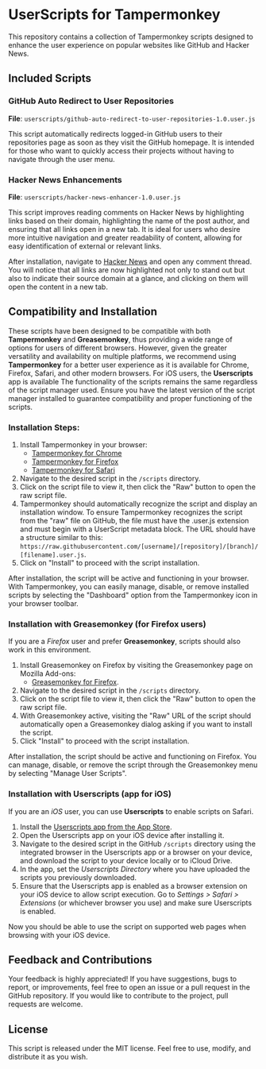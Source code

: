 # UserScripts for Tampermonkey

This repository contains a collection of Tampermonkey scripts designed to enhance the user experience on popular websites like GitHub and Hacker News.

## Included Scripts

### GitHub Auto Redirect to User Repositories
**File**: `userscripts/github-auto-redirect-to-user-repositories-1.0.user.js`

This script automatically redirects logged-in GitHub users to their repositories page as soon as they visit the GitHub homepage. It is intended for those who want to quickly access their projects without having to navigate through the user menu.

### Hacker News Enhancements
**File**: `userscripts/hacker-news-enhancer-1.0.user.js`

This script improves reading comments on Hacker News by highlighting links based on their domain, highlighting the name of the post author, and ensuring that all links open in a new tab. It is ideal for users who desire more intuitive navigation and greater readability of content, allowing for easy identification of external or relevant links.

After installation, navigate to [Hacker News](https://news.ycombinator.com/) and open any comment thread. You will notice that all links are now highlighted not only to stand out but also to indicate their source domain at a glance, and clicking on them will open the content in a new tab.

## Compatibility and Installation

These scripts have been designed to be compatible with both **Tampermonkey** and **Greasemonkey**, thus providing a wide range of options for users of different browsers. However, given the greater versatility and availability on multiple platforms, we recommend using **Tampermonkey** for a better user experience as it is available for Chrome, Firefox, Safari, and other modern browsers. For iOS users, the **Userscripts** app is available
The functionality of the scripts remains the same regardless of the script manager used. Ensure you have the latest version of the script manager installed to guarantee compatibility and proper functioning of the scripts.

### Installation Steps:
1. Install Tampermonkey in your browser:
    - [Tampermonkey for Chrome](https://tampermonkey.net/?ext=dhdg&browser=chrome)
    - [Tampermonkey for Firefox](https://tampermonkey.net/?ext=dhdg&browser=firefox)
    - [Tampermonkey for Safari](https://tampermonkey.net/?ext=dhdg&browser=safari)
2. Navigate to the desired script in the `/scripts` directory.
3. Click on the script file to view it, then click the "Raw" button to open the raw script file.
4. Tampermonkey should automatically recognize the script and display an installation window. To ensure Tampermonkey recognizes the script from the "raw" file on GitHub, the file must have the .user.js extension and must begin with a UserScript metadata block. The URL should have a structure similar to this: `https://raw.githubusercontent.com/[username]/[repository]/[branch]/[filename].user.js`.
5. Click on "Install" to proceed with the script installation.

After installation, the script will be active and functioning in your browser. With Tampermonkey, you can easily manage, disable, or remove installed scripts by selecting the "Dashboard" option from the Tampermonkey icon in your browser toolbar.

### Installation with Greasemonkey (for Firefox users)
If you are a _Firefox_ user and prefer **Greasemonkey**, scripts should also work in this environment.
1. Install Greasemonkey on Firefox by visiting the Greasemonkey page on Mozilla Add-ons:
   - [Greasemonkey for Firefox](https://addons.mozilla.org/en-US/firefox/addon/greasemonkey/).
2. Navigate to the desired script in the `/scripts` directory.
3. Click on the script file to view it, then click the "Raw" button to open the raw script file.
4. With Greasemonkey active, visiting the "Raw" URL of the script should automatically open a Greasemonkey dialog asking if you want to install the script.
5. Click "Install" to proceed with the script installation.

After installation, the script should be active and functioning on Firefox. You can manage, disable, or remove the script through the Greasemonkey menu by selecting "Manage User Scripts".

### Installation with Userscripts (app for iOS)
If you are an _iOS_ user, you can use **Userscripts** to enable scripts on Safari.
1. Install the [Userscripts app from the App Store](https://apps.apple.com/us/app/userscripts/id1463298887).
2. Open the Userscripts app on your iOS device after installing it.
3. Navigate to the desired script in the GitHub `/scripts` directory using the integrated browser in the Userscripts app or a browser on your device, and download the script to your device locally or to iCloud Drive.
4. In the app, set the _Userscripts Directory_ where you have uploaded the scripts you previously downloaded.
5. Ensure that the Userscripts app is enabled as a browser extension on your iOS device to allow script execution. Go to _Settings > Safari > Extensions_ (or whichever browser you use) and make sure Userscripts is enabled.

Now you should be able to use the script on supported web pages when browsing with your iOS device.

## Feedback and Contributions
Your feedback is highly appreciated! If you have suggestions, bugs to report, or improvements, feel free to open an issue or a pull request in the GitHub repository. If you would like to contribute to the project, pull requests are welcome.

## License
This script is released under the MIT license. Feel free to use, modify, and distribute it as you wish.
